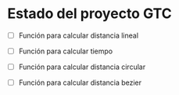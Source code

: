 # Estado del proyecto GTC #

- [ ] Función para calcular distancia lineal
- [ ] Función para calcular tiempo
- [ ] Función para calcular distancia circular
- [ ] Función para calcular distancia bezier

